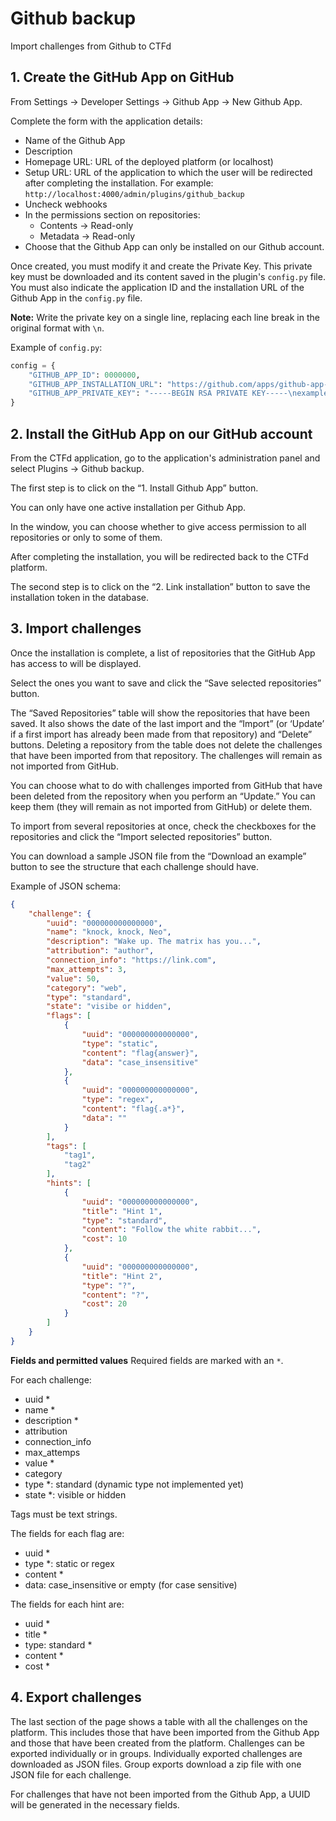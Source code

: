 # Github backup
Import challenges from Github to CTFd

## 1. Create the GitHub App on GitHub
From Settings -> Developer Settings -> Github App -> New Github App.

Complete the form with the application details:
- Name of the Github App
- Description
- Homepage URL: URL of the deployed platform (or localhost)
- Setup URL: URL of the application to which the user will be redirected after completing the installation. For example: `http://localhost:4000/admin/plugins/github_backup`
- Uncheck webhooks
- In the permissions section on repositories:
  - Contents -> Read-only
  - Metadata -> Read-only
- Choose that the Github App can only be installed on our Github account.

Once created, you must modify it and create the Private Key. This private key must be downloaded and its content saved in the plugin's `config.py` file.
You must also indicate the application ID and the installation URL of the Github App in the `config.py` file.

**Note:** Write the private key on a single line, replacing each line break in the original format with `\n`.

Example of `config.py`:
```python
config = {
    "GITHUB_APP_ID": 0000000,
    "GITHUB_APP_INSTALLATION_URL": "https://github.com/apps/github-app-name/installations/new",
    "GITHUB_APP_PRIVATE_KEY": "-----BEGIN RSA PRIVATE KEY-----\nexample\n-----END RSA PRIVATE KEY-----"
}
```

## 2. Install the GitHub App on our GitHub account
From the CTFd application, go to the application's administration panel and select Plugins -> Github backup.

The first step is to click on the “1. Install Github App” button.

You can only have one active installation per Github App.

In the window, you can choose whether to give access permission to all repositories or only to some of them.

After completing the installation, you will be redirected back to the CTFd platform.

The second step is to click on the “2. Link installation” button to save the installation token in the database.

## 3. Import challenges
Once the installation is complete, a list of repositories that the GitHub App has access to will be displayed.

Select the ones you want to save and click the “Save selected repositories” button.

The “Saved Repositories” table will show the repositories that have been saved. It also shows the date of the last import and the “Import” (or ‘Update’ if a first import has already been made from that repository) and “Delete” buttons.
Deleting a repository from the table does not delete the challenges that have been imported from that repository. The challenges will remain as not imported from GitHub.

You can choose what to do with challenges imported from GitHub that have been deleted from the repository when you perform an “Update.” You can keep them (they will remain as not imported from GitHub) or delete them.

To import from several repositories at once, check the checkboxes for the repositories and click the “Import selected repositories” button.

You can download a sample JSON file from the “Download an example” button to see the structure that each challenge should have.

Example of JSON schema:
```json
{
    "challenge": {
        "uuid": "000000000000000",
        "name": "knock, knock, Neo",
        "description": "Wake up. The matrix has you...",
        "attribution": "author",
        "connection_info": "https://link.com",
        "max_attempts": 3,
        "value": 50,
        "category": "web",
        "type": "standard",
        "state": "visibe or hidden",
        "flags": [
            {
                "uuid": "000000000000000",
                "type": "static",
                "content": "flag{answer}",
                "data": "case_insensitive"
            },
            {
                "uuid": "000000000000000",
                "type": "regex",
                "content": "flag{.a*}",
                "data": ""
            }
        ],
        "tags": [
            "tag1",
            "tag2"
        ],
        "hints": [
            {
                "uuid": "000000000000000",
                "title": "Hint 1",
                "type": "standard",
                "content": "Follow the white rabbit...",
                "cost": 10
            },
            {
                "uuid": "000000000000000",
                "title": "Hint 2",
                "type": "?",
                "content": "?",
                "cost": 20
            }
        ]
    }
}

```

**Fields and permitted values**
Required fields are marked with an `*`.

For each challenge:
- uuid *
- name *
- description *
- attribution
- connection_info
- max_attemps
- value *
- category
- type *: standard (dynamic type not implemented yet)
- state *: visible or hidden

Tags must be text strings.

The fields for each flag are:
- uuid *
- type *: static or regex
- content *
- data: case_insensitive or empty (for case sensitive)

The fields for each hint are:
- uuid *
- title *
- type: standard *
- content * 
- cost *


## 4. Export challenges
The last section of the page shows a table with all the challenges on the platform. This includes those that have been imported from the Github App and those that have been created from the platform.
Challenges can be exported individually or in groups. Individually exported challenges are downloaded as JSON files. Group exports download a zip file with one JSON file for each challenge.

For challenges that have not been imported from the Github App, a UUID will be generated in the necessary fields.


